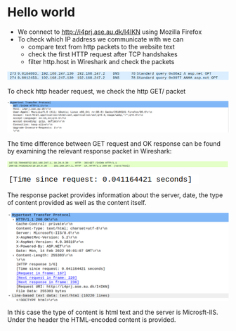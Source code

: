 # Hello world

* We connect to http://i4prj.ase.au.dk/I4IKN using Mozilla Firefox
* To check which IP address we communicate with we can
    * compare text from http packets to the website text
    * check the first HTTP request after TCP handshakes
    * filter http.host in Wireshark and check the packets 

[comment]: <Unused (Screendumps/sample_http_content.png)> 

![](Screendumps/DNS_query.png)

To check http header request, we check the http GET/ packet

![](Screendumps/WS_HTTPrequestHeader.png)

The time difference between GET request and OK response can be found by examining the relevant response packet in Wireshark:

![](Screendumps/WS_HTTPgetok.png)

![](Screendumps/WS_HTTPtime.png)

The response packet provides information about the server, date, the type of content provided as well as the content itself.

![](Screendumps/WS_HTTPresponse.png)

In this case the type of content is html text and the server is Microsft-IIS. Under the header the HTML-encoded content is provided.